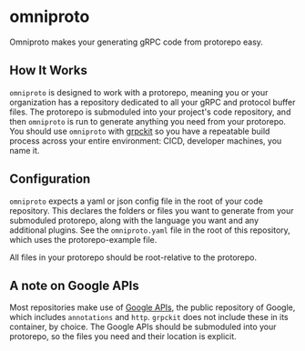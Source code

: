 # omniproto

Omniproto makes your generating gRPC code from protorepo easy.

## How It Works

`omniproto` is designed to work with a protorepo, meaning you or your
organization has a repository dedicated to all your gRPC and protocol
buffer files. The protorepo is submoduled into your project's code
repository, and then `omniproto` is run to generate anything you need
from your protorepo. You should use `omniproto` with [grpckit](https://github.com/grpckit/grpckit)
so you have a repeatable build process across your entire environment:
CICD, developer machines, you name it.

## Configuration

`omniproto` expects a yaml or json config file in the root of your
code repository. This declares the folders or files you want to generate
from your submoduled protorepo, along with the language you want and any additional
plugins. See the `omniproto.yaml` file in the root of this repository, which
uses the protorepo-example file.

All files in your protorepo should be root-relative to the protorepo.

## A note on Google APIs

Most repositories make use of [Google APIs](https://github.com/googleapis/googleapis),
the public repository of Google, which includes `annotations` and `http`. `grpckit`
does not include these in its container, by choice. The Google APIs should be
submoduled into your protorepo, so the files you need and their location is
explicit.
